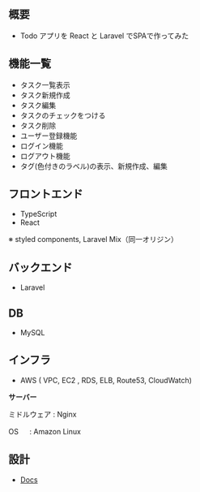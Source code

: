 ## 概要

-   Todo アプリを React と Laravel でSPAで作ってみた

## 機能一覧

-   タスク一覧表示
-   タスク新規作成
-   タスク編集
-   タスクのチェックをつける
-   タスク削除
-   ユーザー登録機能
-   ログイン機能
-   ログアウト機能
-   タグ(色付きのラベル)の表示、新規作成、編集

## フロントエンド

-   TypeScript
-   React

※ styled components, Laravel Mix（同一オリジン）

## バックエンド

-   Laravel

## DB

-   MySQL

## インフラ

-   AWS ( VPC, EC2 , RDS, ELB, Route53, CloudWatch)

**サーバー**

ミドルウェア : Nginx

OS 　 : Amazon Linux

## 設計

-   [Docs](https://github.com/ryosuke1256/Todo-react-laravel/tree/develop/docs)
